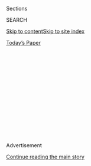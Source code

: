 <div id="app">

<div>

<div>

<div>

<div class="NYTAppHideMasthead css-1q2w90k e1suatyy0">

<div class="section css-ui9rw0 e1suatyy2">

<div class="css-eph4ug er09x8g0">

<div class="css-6n7j50">

</div>

<span class="css-1dv1kvn">Sections</span>

<div class="css-10488qs">

<span class="css-1dv1kvn">SEARCH</span>

</div>

[Skip to content](#site-content)[Skip to site
index](#site-index)

</div>

<div class="css-10698na e1huz5gh0">

</div>

</div>

<div id="masthead-bar-one" class="section hasLinks css-15hmgas e1csuq9d3">

<div class="css-uqyvli e1csuq9d0">

</div>

<div class="css-1uqjmks e1csuq9d1">

</div>

<div class="css-9e9ivx">

[](https://myaccount.nytimes3xbfgragh.onion/auth/login?response_type=cookie&client_id=vi)

</div>

<div class="css-1bvtpon e1csuq9d2">

[Today’s
Paper](https://www.nytimes3xbfgragh.onion/section/todayspaper)

</div>

</div>

</div>

</div>

<div data-aria-hidden="false">

<div id="site-content" data-role="main">

<div>

<div class="css-1aor85t" style="opacity:0.000000001;z-index:-1;visibility:hidden">

<div class="css-1hqnpie">

<div class="css-epjblv">

<span class="css-17xtcya">[Opinion](/section/opinion)</span><span class="css-x15j1o">|</span><span class="css-fwqvlz">Four
of the World’s Wealthiest Men Are Preparing for
Battle</span>

</div>

<div class="css-k008qs">

<div class="css-1iwv8en">

<span class="css-18z7m18"></span>

<div>

</div>

</div>

<span class="css-1n6z4y">https://nyti.ms/2EljP2y</span>

<div class="css-1705lsu">

<div class="css-4xjgmj">

<div class="css-4skfbu" data-role="toolbar" data-aria-label="Social Media Share buttons, Save button, and Comments Panel with current comment count" data-testid="share-tools">

  - 
  - 
  - 
  - 
    
    <div class="css-6n7j50">
    
    </div>

  - 
  - 

</div>

</div>

</div>

</div>

</div>

</div>

<div id="NYT_TOP_BANNER_REGION" class="css-13pd83m">

</div>

<div id="top-wrapper" class="css-1sy8kpn">

<div id="top-slug" class="css-l9onyx">

Advertisement

</div>

[Continue reading the main
story](#after-top)

<div class="ad top-wrapper" style="text-align:center;height:100%;display:block;min-height:250px">

<div id="top" class="place-ad" data-position="top" data-size-key="top">

</div>

</div>

<div id="after-top">

</div>

</div>

<div>

<div class="css-v5btjw etb61u70">

<div class="css-v05ibm etb61u71">

[Opinion](/section/opinion)

</div>

</div>

<div id="sponsor-wrapper" class="css-1hyfx7x">

<div id="sponsor-slug" class="css-19vbshk">

Supported by

</div>

[Continue reading the main
story](#after-sponsor)

<div id="sponsor" class="ad sponsor-wrapper" style="text-align:center;height:100%;display:block">

</div>

<div id="after-sponsor">

</div>

</div>

<div class="css-186x18t">

</div>

<div class="css-1vkm6nb ehdk2mb0">

# Four of the World’s Wealthiest Men Are Preparing for Battle

</div>

Members of Congress will be able to grill tech C.E.O.s at a hearing.
Let’s hope they don’t waste the opportunity.

<div class="css-18e8msd">

<div class="css-vp77d3 epjyd6m0">

<div class="css-1baulvz">

By [<span class="css-1baulvz last-byline" itemprop="name">The Editorial
Board</span>](https://www.nytimes3xbfgragh.onion/interactive/opinion/editorialboard.html)

<div class="css-8atqhb">

The editorial board is a group of opinion journalists whose views are
informed by expertise, research, debate and certain longstanding ****
[values](https://www.nytimes3xbfgragh.onion/interactive/2018/opinion/editorialboard.html).
It is separate from the newsroom.

</div>

</div>

</div>

  - July 28,
    2020

  - 
    
    <div class="css-4xjgmj">
    
    <div class="css-d8bdto" data-role="toolbar" data-aria-label="Social Media Share buttons, Save button, and Comments Panel with current comment count" data-testid="share-tools">
    
      - 
      - 
      - 
      - 
        
        <div class="css-6n7j50">
        
        </div>
    
      - 
      - 
    
    </div>
    
    </div>

</div>

<div class="css-79elbk" data-testid="photoviewer-wrapper">

<div class="css-z3e15g" data-testid="photoviewer-wrapper-hidden">

</div>

<div class="css-1a48zt4 ehw59r15" data-testid="photoviewer-children">

![<span class="css-16f3y1r e13ogyst0" data-aria-hidden="true">Clockwise
from top left: Mark Zuckerberg of Facebook, Tim Cook of Apple, Jeff
Bezos of Amazon and Sundar Pichai of
Alphabet.</span><span class="css-cnj6d5 e1z0qqy90" itemprop="copyrightHolder"><span class="css-1ly73wi e1tej78p0">Credit...</span><span><span>Clockwise
from top left: Andrew Harnik/AP; Chip Somodevilla/Getty Images; Joshua
Roberts/Reuters; Michael
Sohn/AP</span></span></span>](https://static01.graylady3jvrrxbe.onion/images/2020/07/29/opinion/28tech-editorial-sub/28tech-editorial-articleLarge.jpg?quality=75&auto=webp&disable=upscale)

</div>

</div>

</div>

<div class="section meteredContent css-1r7ky0e" name="articleBody" itemprop="articleBody">

<div class="css-1fanzo5 StoryBodyCompanionColumn">

<div class="css-53u6y8">

Amid the coronavirus pandemic, Congress’s attention will turn briefly to
another matter: world domination. On Wednesday, the chief executives of
Facebook, Amazon, Apple and Google’s parent company, Alphabet, will
appear together to defend themselves in a continuing inquiry into their
market power by the congressional subcommittee focused on antitrust.

The virus’s reach means [Mark Zuckerberg of Facebook, Jeff Bezos of
Amazon, Tim Cook of Apple and Sundar Pichai of
Alphabet](https://www.nytimes3xbfgragh.onion/live/2020/07/29/technology/tech-ceos-hearing-testimony)
will dial into the hearing via video chat, avoiding the glare of
photographers, members of Congress and the gallery as they are peppered
with questions. While in their home offices, the men also could receive
messages from aides about how to respond.

Nonetheless, the one-day hearing, conducted by the House Judiciary
Committee’s antitrust subcommittee, could give the public a rare glimpse
into the inner workings of some of the world’s most valuable companies.
Panel members are likely to turn a good deal of attention to Mr. Bezos,
the world’s wealthiest person, in part because he’s never appeared
before Congress. (He initially [tried to avoid
it](https://www.nytimes3xbfgragh.onion/2020/05/15/technology/jeff-bezos-amazon-testimony-congress.html)
this time.)

The challenge for the subcommittee will be in establishing whether these
tech companies — which have amassed immeasurable power — operate as
illegal monopolies in certain domains, such as online search (Google),
online marketplaces (Amazon), mobile phone app stores (Apple), the
dissemination of information (Facebook), advertising sales (Google and
Facebook) and mergers and acquisitions.

</div>

</div>

<div class="css-1fanzo5 StoryBodyCompanionColumn">

<div class="css-53u6y8">

It’s not against the law to be the largest search engine, online
marketplace or social media network. But antitrust laws, meant to
protect against outsize market power, do not allow companies to suppress
competition — a practice known as [exclusionary
conduct](https://www.ftc.gov/tips-advice/competition-guidance/guide-antitrust-laws/single-firm-conduct/monopolization-defined)
— by, for instance, quashing or gobbling up potential rivals. Freed from
competition, companies may also cross the line by squeezing suppliers or
imposing higher prices on consumers.

Wednesday’s hearing will be the culmination of a roughly yearlong
investigation into the businesses’ operations and is likely to be the
final public forum before the subcommittee releases its findings,
expected in the fall.

Representative David Cicilline, Democrat of Rhode Island and the
subcommittee’s chairman, has indicated the tech companies may not like
the results, this month calling the companies’ power
[“terrifying.”](https://www.nytimes3xbfgragh.onion/2020/07/01/opinion/anti-trust-tech-hearing-facebook.html)

It’s up to the subcommittee to help the public understand the breadth of
the companies’ power and, potentially, to recommend that regulators
break them up or take other action. Also at issue is determining if
existing rules are sufficient given the tech companies’ market power and
whether the laws should be updated because the companies behave in ways
that should be illegal.  
  
Here are some questions subcommittee members ought to consider:

### Amazon

The subcommittee will probably focus on the company’s relationship with
third-party merchants that use the site to sell directly to consumers.
Such merchants represent about 60 percent of Amazon’s sales. The company
also operates an enormous shipping network, an advertising sales
business and a cloud computing service that may raise alarms among
regulators. Amazon’s trove of sales data gives it incredibly detailed
insights into both customers and merchants.

  - After an [investigation by German
    regulators](https://www.cnbc.com/2019/07/17/amazon-in-deal-with-german-watchdog-to-overhaul-marketplace-terms.html),
    Amazon vowed last year to overhaul its contracts with third-party
    merchants. Did the company adequately do so? Does Amazon have
    contracts that require lower prices than other retailers’? Does it
    require exclusivity, meaning merchants cannot offer their goods on
    other sellers’ websites?

<!-- end list -->

  - An Amazon lawyer told the panel, “We don’t use individual seller
    data directly to compete” with other businesses on Amazon’s site.
    But a Wall Street Journal
    [report](https://www.wsj.com/articles/amazon-scooped-up-data-from-its-own-sellers-to-launch-competing-products-11587650015)
    showed evidence that Amazon does just that, helping it create
    tailored private-label products that undercut competitors. What is
    the extent of Amazon’s use of seller data?

<!-- end list -->

  - Amazon offers its sellers warehousing and shipping services
    worldwide. What does it seek in return, beyond a commission? Does
    Amazon use sales data from small merchants to source new products or
    to help larger sellers succeed, forcing out [smaller
    ones](https://www.usatoday.com/story/tech/news/2019/07/16/amazon-faces-antitrust-probe-business-practices-european-union/1742868001/)?

<!-- end list -->

  - In 2010, Amazon [dropped diaper
    prices](http://www.slate.com/blogs/future_tense/2013/10/10/amazon_book_how_jeff_bezos_went_thermonuclear_on_diapers_com.html/)
    well below profitability, in a successful effort to force a
    competitor, Diapers.com, into acquisition talks. Amazon has since
    shuttered that site. Does Amazon view such actions as exclusionary?
    And is the company engaged in other such pricing wars in order to
    force a competitor to sell?

<!-- end list -->

  - A Washington Post
    [investigation](https://www.washingtonpost.com/technology/2019/08/27/aggressive-amazon-tactic-pushes-you-consider-its-own-brand-before-you-click-buy/)
    showed that Amazon pushes consumers toward its private-label
    products even when they appear to want to buy name brands. Does
    Amazon favor its own products in consumers’ searches? Does it
    require fees or advertising purchases from merchants or brands to
    ensure their products rise to the top of searches?

### Apple

While Apple is best known for its iPhones and laptops, it also has
healthy competition from companies like Samsung and Lenovo in hardware
sales. As a result, Mr. Cook is most likely to be asked about the
structure of Apple’s App Store, where millions of software developers
offer their apps for download.

  - Why does Apple permit only its own app store on iPhones?

<!-- end list -->

  - Developers are generally required to offer their in-app purchases
    and paid subscriptions through Apple’s App Store, rather than on
    their own websites, where they may avoid Apple’s commissions. Apple
    has [threatened to remove
    apps](https://www.nytimes3xbfgragh.onion/2020/06/19/opinion/apple-app-store-hey.html)
    that don’t abide. How is this in the best interest of consumers and
    app developers?

<!-- end list -->

  - Some app developers have alleged that Apple uses the detailed data
    it collects about app downloads to [copy their
    ideas](https://appleinsider.com/articles/19/06/06/developers-talk-about-being-sherlocked-as-apple-uses-them-for-market-research)
    and that the company [favors its own
    apps](https://www.nytimes3xbfgragh.onion/interactive/2019/09/09/technology/apple-app-store-competition.html)
    in searches. Is this true? If so, how does the company defend such
    practices?

### Facebook

Facebook’s aggressive acquisition strategy — including the giants
Instagram and WhatsApp — makes it vulnerable to a breakup if regulators
find that it was trying to rid the market of real
    competition.

  - [Reportedly](https://nypost.com/2019/02/26/facebook-boasted-of-buying-instagram-to-kill-the-competition-sources/),
    the Federal Trade Commission had documents demonstrating Facebook
    acquired Instagram in 2012 in an explicit bid to stifle a
    competitor. Were those documents mischaracterized? How did
    Facebook’s buying Instagram benefit consumers, and how did it
    determine the [$1 billion
    price](https://dealbook.nytimes3xbfgragh.onion/2012/04/09/facebook-buys-instagram-for-1-billion/)?

<!-- end list -->

  - British lawmakers [released
    emails](https://www.nytimes3xbfgragh.onion/2018/12/05/technology/facebook-emails-privacy-data.html)
    showing Facebook used an analytics app to collect detailed data
    about competitors in order to snuff them out. That helped Facebook
    decide to buy WhatsApp for $19 billion, the emails show. Couldn’t
    that be called an abuse of market power? Does Facebook still cull
    proprietary data on rivals in order to protect its market
    leadership?

  - Advertisers can target customers on Facebook with incredible
    accuracy, in part because of the platform’s ability to track users’
    internet browsing activity across the web. Shouldn’t users consider
    those terms onerous? Also, has Facebook made assurances about the
    privacy of customer data that it later reneged on? What assurances
    do consumers have that their data will remain private and not be
    repurposed for Facebook’s benefit?

<!-- end list -->

  - [According to The Wall Street
    Journal](https://www.wsj.com/articles/facebook-knows-it-encourages-division-top-executives-nixed-solutions-11590507499),
    Facebook quashed efforts to make its site less politically divisive
    because partisan content drives more use of the site, which is
    beneficial to its advertising business. How can suppressing opposing
    views for users be viewed as anything but an abuse of power?

</div>

</div>

![<span class="css-16f3y1r e13ogyst0">Chris Hughes, a co-founder of
Facebook, says the company is so big and powerful that it threatens our
democracy.</span><span class="css-cch8ym"><span class="css-1dv1kvn">Credit</span><span class="css-cnj6d5 e1z0qqy90" itemprop="copyrightHolder"><span class="css-1ly73wi e1tej78p0">Credit...</span><span>Getty
Images</span></span></span>](https://static01.graylady3jvrrxbe.onion/images/2019/05/09/autossell/op-chris/op-chris-videoSixteenByNineJumbo1600.jpg)

<div class="css-1fanzo5 StoryBodyCompanionColumn">

<div class="css-53u6y8">

### Alphabet

Alphabet’s signature product, Google, is central to nearly every
activity on the web — and increasingly, many activities off the web as
well. It is the dominant search engine by far and operates sprawling
advertising and cloud computing businesses. Subcommittee members are
likely to home in on how Google’s search business potentially stifles
competition by favoring its own services and how YouTube, a Google
subsidiary, pushes content to users.

  - Frequently, answers to common Google search questions can be found
    in so-called answer boxes at the top of a results page. Google culls
    that information from other websites, eliminating the need for users
    to visit those sites. Doesn’t that starve other websites of valuable
    traffic? Don’t answer boxes simply buttress Google’s market
    leadership by stifling competitors?

<!-- end list -->

  - Google has paid Apple [billions of
    dollars](https://www.theverge.com/2020/7/1/21310591/apple-google-search-engine-safari-iphone-deal-billions-regulation-antitrust)
    to be the default search engine on the Safari web browser on iPhones
    and iPads. How does Google expect rivals to compete on an even
    playing field if it has cornered such a significant share of the
    market?

<!-- end list -->

  - Google controls multiple levers in the process of placing
    advertisements on the web, including analytics. The company also
    requires some businesses to use its ad technology if they want to
    use Google services. How does Google’s ad sales technology benefit
    advertisers? Why doesn’t Google allow marketers to see what prices
    others pay to place ads? Doesn’t that stifle bargaining power?

<!-- end list -->

  - Critics say YouTube [pushes
    videos](https://www.nytimes3xbfgragh.onion/2020/07/13/technology/google-ads-antitrust.html)
    that are politically slanted, based on data about its users, meaning
    viewers aren’t likely to see competing viewpoints. Is it correct
    that YouTube’s software is designed to reinforce biases? Other than
    keeping users on YouTube longer, what is the purpose of that system?

</div>

</div>

<div>

</div>

<div class="css-1fanzo5 StoryBodyCompanionColumn">

<div class="css-53u6y8">

*The Times is committed to publishing* [*a diversity of
letters*](https://www.nytimes3xbfgragh.onion/2019/01/31/opinion/letters/letters-to-editor-new-york-times-women.html)
*to the editor. We’d like to hear what you think about this or any of
our articles. Here are some*
[*tips*](https://help.nytimes3xbfgragh.onion/hc/en-us/articles/115014925288-How-to-submit-a-letter-to-the-editor)*.
And here’s our email:*
[*letters@NYTimes.com*](mailto:letters@NYTimes.com)*.*

*Follow The New York Times Opinion section on*
[*Facebook*](https://www.facebookcorewwwi.onion/nytopinion)*,* [*Twitter
(@NYTopinion)*](http://twitter.com/NYTOpinion) *and*
[*Instagram*](https://www.instagram.com/nytopinion/)*.*

</div>

</div>

</div>

<div>

</div>

<div>

</div>

<div>

</div>

<div>

<div id="bottom-wrapper" class="css-1ede5it">

<div id="bottom-slug" class="css-l9onyx">

Advertisement

</div>

[Continue reading the main
story](#after-bottom)

<div id="bottom" class="ad bottom-wrapper" style="text-align:center;height:100%;display:block;min-height:90px">

</div>

<div id="after-bottom">

</div>

</div>

</div>

</div>

</div>

## Site Index

<div>

</div>

## Site Information Navigation

  - [© <span>2020</span> <span>The New York Times
    Company</span>](https://help.nytimes3xbfgragh.onion/hc/en-us/articles/115014792127-Copyright-notice)

<!-- end list -->

  - [NYTCo](https://www.nytco.com/)
  - [Contact
    Us](https://help.nytimes3xbfgragh.onion/hc/en-us/articles/115015385887-Contact-Us)
  - [Work with us](https://www.nytco.com/careers/)
  - [Advertise](https://nytmediakit.com/)
  - [T Brand Studio](http://www.tbrandstudio.com/)
  - [Your Ad
    Choices](https://www.nytimes3xbfgragh.onion/privacy/cookie-policy#how-do-i-manage-trackers)
  - [Privacy](https://www.nytimes3xbfgragh.onion/privacy)
  - [Terms of
    Service](https://help.nytimes3xbfgragh.onion/hc/en-us/articles/115014893428-Terms-of-service)
  - [Terms of
    Sale](https://help.nytimes3xbfgragh.onion/hc/en-us/articles/115014893968-Terms-of-sale)
  - [Site
    Map](https://spiderbites.nytimes3xbfgragh.onion)
  - [Help](https://help.nytimes3xbfgragh.onion/hc/en-us)
  - [Subscriptions](https://www.nytimes3xbfgragh.onion/subscription?campaignId=37WXW)

</div>

</div>

</div>

</div>
